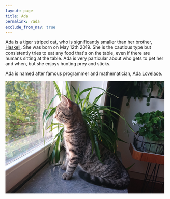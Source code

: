 ```yaml
---
layout: page
title: Ada
permalink: /ada
exclude_from_nav: true
---
```


Ada is a tiger striped cat, who is significantly smaller than her brother,
[Haskell](/haskell). She was born on May 12th 2019. She is the cautious type but
consistently tries to eat any food that's on the table, even if there are humans
sitting at the table. Ada is very particular about who gets to pet her and when,
but she enjoys hunting prey and sticks.

Ada is named after famous programmer and mathematician, [Ada Lovelace](https://en.wikipedia.org/wiki/Ada_Lovelace).

![A picture of Ada](/assets/ada.png "Ada is a pretty cat")
